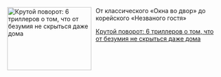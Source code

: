<!--2025-05-23 20:12:21-->
<div class="yb">
  <div class="rss kino_teatr"><a href="https://www.kino-teatr.ru/blog/y2025/5-23/2078/" title="Крутой поворот: 6 триллеров о том, что от безумия не скрыться даже дома"><img src="https://www.kino-teatr.ru/blog/8/7/2078/poster.jpg" width="196" height="147" align="left" hspace="5" style="margin: 0px 10px 0px 5px" alt="Крутой поворот: 6 триллеров о том, что от безумия не скрыться даже дома"/></a>От классического «Окна во двор» до корейского «Незваного гостя» <p class="titl"><a href="https://www.kino-teatr.ru/blog/y2025/5-23/2078/">Крутой поворот: 6 триллеров о том, что от безумия не скрыться даже дома</a></p></div>
</div>

